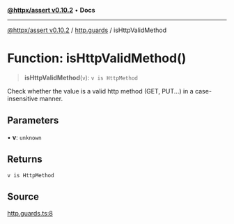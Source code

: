 [**@httpx/assert v0.10.2**](../../README.md) • **Docs**

***

[@httpx/assert v0.10.2](../../README.md) / [http.guards](../README.md) / isHttpValidMethod

# Function: isHttpValidMethod()

> **isHttpValidMethod**(`v`): `v is HttpMethod`

Check whether the value is a valid http method (GET, PUT...) in
a case-insensitive manner.

## Parameters

• **v**: `unknown`

## Returns

`v is HttpMethod`

## Source

[http.guards.ts:8](https://github.com/belgattitude/httpx/blob/9872a04f73c192beff5f4b4d63a156ff5269c00c/packages/assert/src/http.guards.ts#L8)
